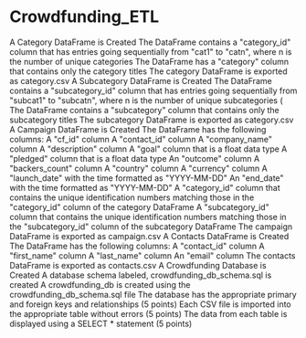 # Crowdfunding_ETL

A Category DataFrame is Created 
The DataFrame contains a "category_id" column that has entries going sequentially from "cat1" to "catn", where n is the number of unique categories 
The DataFrame has a "category" column that contains only the category titles 
The category DataFrame is exported as category.csv 
A Subcategory DataFrame is Created
The DataFrame contains a "subcategory_id" column that has entries going sequentially from "subcat1" to "subcatn", where n is the number of unique subcategories (
The DataFrame contains a "subcategory" column that contains only the subcategory titles 
The subcategory DataFrame is exported as category.csv 
A Campaign DataFrame is Created 
The DataFrame has the following columns: 
A "cf_id" column
A "contact_id" column
A "company_name" column
A "description" column
A "goal" column that is a float data type
A "pledged" column that is a float data type
An "outcome" column
A "backers_count" column
A "country" column
A "currency" column
A "launch_date" with the time formatted as "YYYY-MM-DD"
An "end_date" with the time formatted as "YYYY-MM-DD"
A "category_id" column that contains the unique identification numbers matching those in the "category_id" column of the category DataFrame
A "subcategory_id" column that contains the unique identification numbers matching those in the "subcategory_id" column of the subcategory DataFrame
The campaign DataFrame is exported as campaign.csv 
A Contacts DataFrame is Created 
The DataFrame has the following columns: 
A "contact_id" column
A "first_name" column
A "last_name" column
An "email" column
The contacts DataFrame is exported as contacts.csv 
A Crowdfunding Database is Created
A database schema labeled, crowdfunding_db_schema.sql is created 
A crowdfunding_db is created using the crowdfunding_db_schema.sql file 
The database has the appropriate primary and foreign keys and relationships (5 points)
Each CSV file is imported into the appropriate table without errors (5 points)
The data from each table is displayed using a SELECT * statement (5 points)

